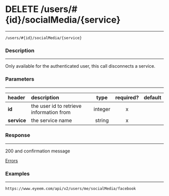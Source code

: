 # DELETE /users/#{id}/socialMedia/{service}    
***
`/users/#{id}/socialMedia/{service}`

### Description
***
Only available for the authenticated user, this call disconnects a service.

### Parameters
***

|header| description| type |required? |default|
|:---------|:--------------|:----------:|:------------:|:------------:|
|**id**|the user id to retrieve information from|integer|x||
|**service**|the service name|string|x||

### Response
***


200 and confirmation message


[Errors](../../resources/errors.md)

### Examples
***

`https://www.eyeem.com/api/v2/users/me/socialMedia/facebook`




